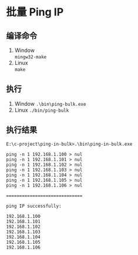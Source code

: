 # 批量 Ping IP

## 编译命令

1. Window  
   `mingw32-make`
2. Linux  
   `make`
      
## 执行

1. Window
   `.\bin\ping-bulk.exe`
2. Linux
   `./bin/ping-bulk`
   
## 执行结果

```shell
E:\c-project\ping-in-bulk>.\bin\ping-in-bulk.exe

ping -n 1 192.168.1.100 > nul
ping -n 1 192.168.1.101 > nul
ping -n 1 192.168.1.102 > nul
ping -n 1 192.168.1.103 > nul
ping -n 1 192.168.1.104 > nul
ping -n 1 192.168.1.105 > nul
ping -n 1 192.168.1.106 > nul

=============================

ping IP successfully:

192.168.1.100
192.168.1.101
192.168.1.102
192.168.1.103
192.168.1.104
192.168.1.105
192.168.1.106

```
